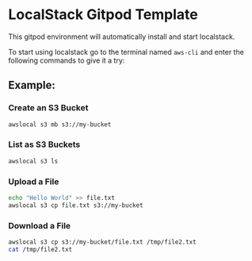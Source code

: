 # LocalStack Gitpod Template

This gitpod environment will automatically install and start localstack.

To start using localstack go to the terminal named `aws-cli` and enter the following commands to give it a try:

## Example:

### Create an S3 Bucket
```sh
awslocal s3 mb s3://my-bucket
```

### List as S3 Buckets
```sh
awslocal s3 ls
```

### Upload a File
```sh
echo "Hello World" >> file.txt
awslocal s3 cp file.txt s3://my-bucket
```

### Download a File
```sh
awslocal s3 cp s3://my-bucket/file.txt /tmp/file2.txt
cat /tmp/file2.txt
```